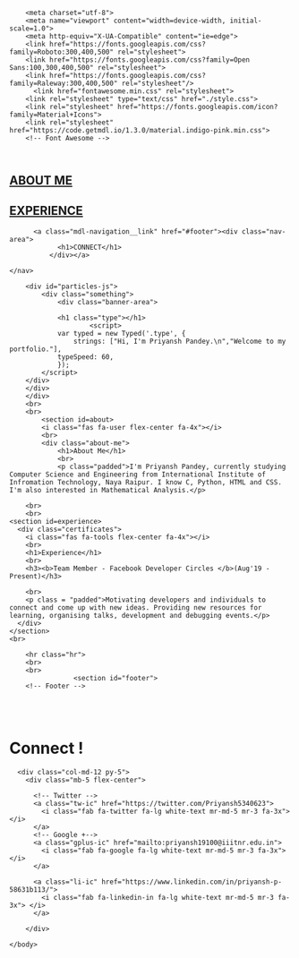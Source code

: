 <!DOCTYPE html>
<html lang="en">
	<head>
		<!-- Global site tag (gtag.js) - Google Analytics -->
		<script type="text/javascript" src="./particles/particles.js"></script>
			<script type="text/javascript" src="./particles/app.js"></script>
<script async src="https://www.googletagmanager.com/gtag/js?id=UA-142470724-2"></script>
<script>
  window.dataLayer = window.dataLayer || [];
  function gtag(){dataLayer.push(arguments);}
  gtag('js', new Date());
  gtag('config', 'UA-142470724-2');
</script>

		<meta charset="utf-8">
		<meta name="viewport" content="width=device-width, initial-scale=1.0">
		<meta http-equiv="X-UA-Compatible" content="ie=edge">
		<link href="https://fonts.googleapis.com/css?family=Roboto:300,400,500" rel="stylesheet">
		<link href="https://fonts.googleapis.com/css?family=Open Sans:100,300,400,500" rel="stylesheet">
		<link href="https://fonts.googleapis.com/css?family=Raleway:300,400,500" rel="stylesheet"/>
		  <link href="fontawesome.min.css" rel="stylesheet">
		<link rel="stylesheet" type="text/css" href="./style.css">
		<link rel="stylesheet" href="https://fonts.googleapis.com/icon?family=Material+Icons">
		<link rel="stylesheet" href="https://code.getmdl.io/1.3.0/material.indigo-pink.min.css">
		<!-- Font Awesome -->
<link rel="stylesheet" href="https://use.fontawesome.com/releases/v5.8.2/css/all.css">
<!-- Bootstrap core CSS -->
<link href="https://cdnjs.cloudflare.com/ajax/libs/twitter-bootstrap/4.3.1/css/bootstrap.min.css" rel="stylesheet">
<!-- Material Design Bootstrap -->
<link href="https://cdnjs.cloudflare.com/ajax/libs/mdbootstrap/4.8.5/css/mdb.min.css" rel="stylesheet">
<!-- JQuery -->
<script type="text/javascript" src="https://cdnjs.cloudflare.com/ajax/libs/jquery/3.4.1/jquery.min.js"></script>
<!-- Bootstrap tooltips -->
<script type="text/javascript" src="https://cdnjs.cloudflare.com/ajax/libs/popper.js/1.14.4/umd/popper.min.js"></script>
<!-- Bootstrap core JavaScript -->
<script type="text/javascript" src="https://cdnjs.cloudflare.com/ajax/libs/twitter-bootstrap/4.3.1/js/bootstrap.min.js"></script>
<!-- MDB core JavaScript -->
<script type="text/javascript" src="https://cdnjs.cloudflare.com/ajax/libs/mdbootstrap/4.8.5/js/mdb.min.js"></script>
<script defer src="https://code.getmdl.io/1.3.0/material.min.js"></script>
<script src="./js/typed.js"></script>
			
<div class="demo-layout-transparent mdl-layout mdl-js-layout">
  <header class="mdl-layout__header mdl-layout__header--transparent mdl-layout__header--scroll">
  </header>
  <div class="mdl-layout__drawer">
    <nav class="mdl-navigation">
      <a class="mdl-navigation__link" href="#about">
        		<div class="nav-area">
      			<h1>ABOUT ME</h1>
   	 		  </div>
  		</a>
      <a class="mdl-navigation__link" href="#experience"><div class="nav-area">
            <h1>EXPERIENCE</h1>
          </div></a>

   	      <a class="mdl-navigation__link" href="#footer"><div class="nav-area">
      			<h1>CONNECT</h1>
   	 		  </div></a>

    </nav>
  </div>
  <main class="mdl-layout__content">
    <div class="page-content"></div>
  </main>
</div>
		<title>My webpage.</title>
	</head>
	<body>

		<div id="particles-js">
			<div class="something">
				<div class="banner-area">

				<h1 class="type"></h1>
					 	<script>
				var typed = new Typed('.type', {
  				    strings: ["Hi, I'm Priyansh Pandey.\n","Welcome to my portfolio."],
  				typeSpeed: 60,
				});
			</script>
		</div>
		</div>
		</div>
		<br>
		<br>
			<section id=about>				
			<i class="fas fa-user flex-center fa-4x"></i>
			<br>
			<div class="about-me">
				<h1>About Me</h1>
				<br>
				<p class="padded">I'm Priyansh Pandey, currently studying Computer Science and Engineering from International Institute of Infromation Technology, Naya Raipur. I know C, Python, HTML and CSS. I'm also interested in Mathematical Analysis.</p>
					
		<br>
		<br>
    <section id=experience>
      <div class="certificates">
        <i class="fas fa-tools flex-center fa-4x"></i>
        <br>
        <h1>Experience</h1> 
        <br>
        <h3><b>Team Member - Facebook Developer Circles </b>(Aug'19 - Present)</h3>
        
        <br>
        <p class = "padded">Motivating developers and individuals to connect and come up with new ideas. Providing new resources for learning, organising talks, development and debugging events.</p>
      </div>
    </section>
    <br>
    
		<hr class="hr">
		<br>
		<br>
    				<section id="footer">
  	 	<!-- Footer -->
<footer class="page-footer font-small grey darken-3">

  <!-- Footer Elements -->
  <div class="container">
  	<br>
  	<br>
  	<h1 class="container-heading mb-10 flex-center">Connect !</h1>
   
      <div class="col-md-12 py-5">
        <div class="mb-5 flex-center">

          <!-- Twitter -->
          <a class="tw-ic" href="https://twitter.com/Priyansh5340623">
            <i class="fab fa-twitter fa-lg white-text mr-md-5 mr-3 fa-3x"> </i>
          </a>
          <!-- Google +-->
          <a class="gplus-ic" href="mailto:priyansh19100@iiitnr.edu.in">
            <i class="fab fa-google fa-lg white-text mr-md-5 mr-3 fa-3x"> </i>
          </a>
    
          <a class="li-ic" href="https://www.linkedin.com/in/priyansh-p-58631b113/">
            <i class="fab fa-linkedin-in fa-lg white-text mr-md-5 mr-3 fa-3x"> </i>
          </a>
          
        </div>
  </div>
</footer>
</section>	

<script type="text/javascript">
  /* ---- particles.js config ---- */
particlesJS("particles-js", {
  "particles": {
    "number": {
      "value": 80,
      "density": {
        "enable": true,
        "value_area": 800
      }
    },
    "color": {
      "value": "#ffffff"
    },
    "shape": {
      "type": "circle",
      "stroke": {
        "width": 0,
        "color": "#000000"
      },
      "polygon": {
        "nb_sides": 5
      },
      "image": {
        "src": "img/github.svg",
        "width": 100,
        "height": 100
      }
    },
    "opacity": {
      "value": 0.5,
      "random": false,
      "anim": {
        "enable": false,
        "speed": 1,
        "opacity_min": 0.1,
        "sync": false
      }
    },
    "size": {
      "value": 3,
      "random": true,
      "anim": {
        "enable": false,
        "speed": 40,
        "size_min": 0.1,
        "sync": false
      }
    },
    "line_linked": {
      "enable": true,
      "distance": 150,
      "color": "#ffffff",
      "opacity": 0.4,
      "width": 1
    },
    "move": {
      "enable": true,
      "speed": 6,
      "direction": "none",
      "random": false,
      "straight": false,
      "out_mode": "out",
      "bounce": false,
      "attract": {
        "enable": false,
        "rotateX": 600,
        "rotateY": 1200
      }
    }
  },
  "interactivity": {
    "detect_on": "canvas",
    "events": {
      "onhover": {
        "enable": true,
        "mode": "grab"
      },
      "onclick": {
        "enable": true,
        "mode": "push"
      },
      "resize": true
    },
    "modes": {
      "grab": {
        "distance": 140,
        "line_linked": {
          "opacity": 1
        }
      },
      "bubble": {
        "distance": 400,
        "size": 40,
        "duration": 2,
        "opacity": 8,
        "speed": 3
      },
      "repulse": {
        "distance": 200,
        "duration": 0.4
      },
      "push": {
        "particles_nb": 4
      },
      "remove": {
        "particles_nb": 2
      }
    }
  },
  "retina_detect": true
});
</script>
	</body>
  	 
</html>